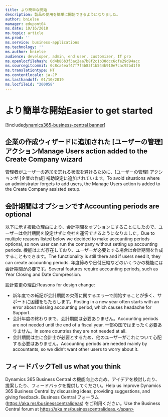 ```yaml
---
title: より簡単な開始
description: 製品の使用を簡単に開始できるようになりました。
author: bnielse
manager: edupont04
ms.date: 10/16/2018
ms.topic: article
ms.prod: ''
ms.service: business-applications
ms.technology: ''
ms.author: bnielse
audience: developer, admin, end user, customizer, IT pro
ms.openlocfilehash: 0d4b86b3f3ac2aa7b8f2c1b30dcc6cfe29d94acc
ms.sourcegitcommit: 0c8ca4eaf47f7f4b83f1b544b910e7cac92bd1f0
ms.translationtype: HT
ms.contentlocale: ja-JP
ms.lasthandoff: 01/10/2019
ms.locfileid: "200058"
---
```

# <a name="easier-to-get-started"></a><span data-ttu-id="a22a8-103">より簡単な開始</span><span class="sxs-lookup"><span data-stu-id="a22a8-103">Easier to get started</span></span>

[!include[dynamics365-business-central banner](../includes/dynamics365-business-central.md)]

## <a name="manage-users-action-added-to-the-create-company-wizard"></a><span data-ttu-id="a22a8-104">企業の作成ウィザードに追加された [ユーザーの管理] アクション</span><span class="sxs-lookup"><span data-stu-id="a22a8-104">Manage Users action added to the Create Company wizard</span></span>

<span data-ttu-id="a22a8-105">管理者がユーザーの追加を忘れる状況を避けるために、[ユーザーの管理] アクションが [企業の作成] 補助設定に追加されています。</span><span class="sxs-lookup"><span data-stu-id="a22a8-105">To avoid situations where an administrator forgets to add users, the Manage Users action is added to the Create Company assisted setup.</span></span>

## <a name="accounting-periods-are-optional"></a><span data-ttu-id="a22a8-106">会計期間はオプションです</span><span class="sxs-lookup"><span data-stu-id="a22a8-106">Accounting periods are optional</span></span>

<span data-ttu-id="a22a8-107">以下に示す複数の理由により、会計期間をオプションにすることにしたので、ユーザーは会計期間を設定せずに会社を運営できるようになりました。</span><span class="sxs-lookup"><span data-stu-id="a22a8-107">Due to multiple reasons listed below we decided to make accounting periods optional, so now user can run the company without setting up accounting periods.</span></span> <span data-ttu-id="a22a8-108">機能はまだ存在しており、ユーザーが必要とする場合は会計期間を作成することもできます。</span><span class="sxs-lookup"><span data-stu-id="a22a8-108">The functionality is still there and if users need it, they can create accounting periods.</span></span> <span data-ttu-id="a22a8-109">年度締めや日付圧縮などのいくつかの機能には会計期間が必要です。</span><span class="sxs-lookup"><span data-stu-id="a22a8-109">Several features require accounting periods, such as Year Closing and Date Compression.</span></span>

<span data-ttu-id="a22a8-110">設計変更の理由:</span><span class="sxs-lookup"><span data-stu-id="a22a8-110">Reasons for design change:</span></span>  

* <span data-ttu-id="a22a8-111">新年度での転記が会計期間の欠落に関するエラーで開始することが多く、サポートに困難をもたらします。</span><span class="sxs-lookup"><span data-stu-id="a22a8-111">Posting in a new year often starts with an error about missing accounting period, which causes headache for Support.</span></span>
* <span data-ttu-id="a22a8-112">会計年度の終わりまで、会計期間は必要ありません。</span><span class="sxs-lookup"><span data-stu-id="a22a8-112">Accounting periods are not needed until the end of a fiscal year.</span></span> <span data-ttu-id="a22a8-113">一部の国ではまったく必要ありません。</span><span class="sxs-lookup"><span data-stu-id="a22a8-113">In some countries they are not needed at all.</span></span>
* <span data-ttu-id="a22a8-114">会計期間は主に会計士が必要とするため、他のユーザーがこれについて心配する必要はありません。</span><span class="sxs-lookup"><span data-stu-id="a22a8-114">Accounting periods are needed mainly by accountants, so we didn’t want other users to worry about it.</span></span>

## <a name="tell-us-what-you-think"></a><span data-ttu-id="a22a8-115">フィードバック</span><span class="sxs-lookup"><span data-stu-id="a22a8-115">Tell us what you think</span></span>
<span data-ttu-id="a22a8-116">Dynamics 365 Business Central の機能向上のため、アイデアを検討したり、提案したり、フィードバックを提供してください。</span><span class="sxs-lookup"><span data-stu-id="a22a8-116">Help us improve Dynamics 365 Business Central by discussing ideas, providing suggestions, and giving feedback.</span></span> <span data-ttu-id="a22a8-117">Business Central フォーラム (https://aka.ms/businesscentralideas) をご利用ください。</span><span class="sxs-lookup"><span data-stu-id="a22a8-117">Use the Business Central forum at https://aka.ms/businesscentralideas.</span></span>
